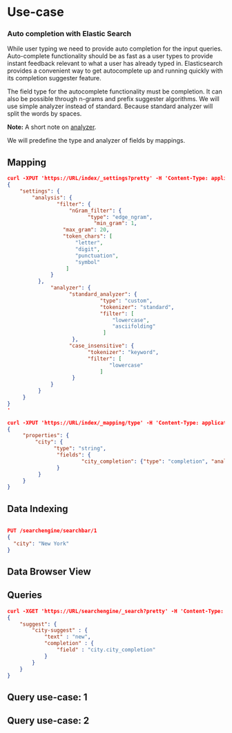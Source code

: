 # Use-case

### Auto completion with Elastic Search

While user typing we need to provide auto completion for the input queries. Auto-complete functionality should be as fast as a user types to provide instant feedback relevant to what a user has already typed in.  Elasticsearch provides a convenient way to get autocomplete up and running quickly with its completion suggester feature. 

The field type for the autocomplete functionality must be completion. It can also be possible through n-grams and prefix suggester algorithms. We will use simple analyzer instead of standard. Because standard analyzer will split the words by spaces.

**Note:** A short note on [analyzer](https://www.elastic.co/blog/found-text-analysis-part-1).

We will predefine the type and  analyzer of fields by mappings.

## Mapping

```json
curl -XPUT 'https://URL/index/_settings?pretty' -H 'Content-Type: application/json' -d'
{
	"settings": {
  		"analysis": {
    			"filter": {
      				"nGram_filter": {
        				  "type": "edge_ngram",
					        "min_gram": 1,
                  "max_gram": 20,
                  "token_chars": [
                      "letter",
                      "digit",
                      "punctuation",
                      "symbol"
                   ]
              }
          },
  			  "analyzer": {
      				"standard_analyzer": {
					          "type": "custom",
					          "tokenizer": "standard",
					          "filter": [
					  	          "lowercase",
					  	          "asciifolding"
					           ]
      				 },
       				"case_insensitive": {
          				  "tokenizer": "keyword",
           				  "filter": [
               					 "lowercase"
            				  ]             
        			 }   
   			  }
 		  }
	 }
}
'
```
```json
curl -XPUT 'https://URL/index/_mapping/type' -H 'Content-Type: application/json' -d'
{
     "properties": {
         "city": {
               "type": "string",
                "fields": {
            			"city_completion": {"type": "completion", "analyzer": "simple" , "search_analyzer": "simple", "payloads": false}
                }
          }
     }
}
```

## Data Indexing
```json

PUT /searchengine/searchbar/1
{
  "city": "New York"
}

```

## Data Browser View

## Queries
```json
curl -XGET 'https://URL/searchengine/_search?pretty' -H 'Content-Type: application/json' -d'
{
    "suggest": {
        "city-suggest" : {
            "text" : "new",
            "completion" : {
                "field" : "city.city_completion"
            }
        }
    }
}
```
## Query use-case: 1

## Query use-case: 2

